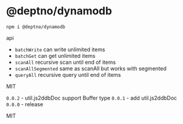 # @deptno/dynamodb

```
npm i @deptno/dynamodb
```

api
- `batchWrite` can write unlimited items
- `batchGet` can get unlimited items
- `scanAll` recursive scan until end of items
- `scanAllSegmented` same as scanAll but works with segmented
- `queryAll` recursive query until end of items

MIT

`0.0.2` - util.js2ddbDoc support Buffer type
`0.0.1` - add util.js2ddbDoc  
`0.0.0` - release

MIT
